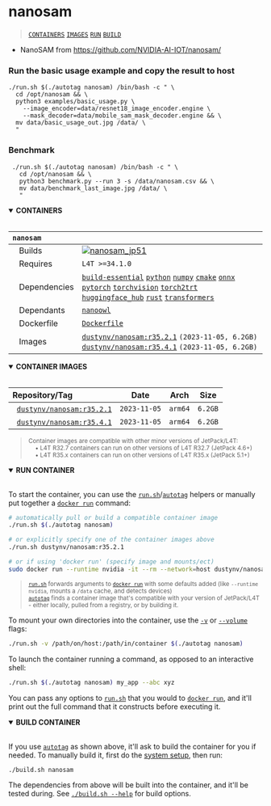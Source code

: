 # nanosam

> [`CONTAINERS`](#user-content-containers) [`IMAGES`](#user-content-images) [`RUN`](#user-content-run) [`BUILD`](#user-content-build)


* NanoSAM from https://github.com/NVIDIA-AI-IOT/nanosam/

### Run the basic usage example and copy the result to host

```
./run.sh $(./autotag nanosam) /bin/bash -c " \
  cd /opt/nanosam && \
  python3 examples/basic_usage.py \  
    --image_encoder=data/resnet18_image_encoder.engine \
    --mask_decoder=data/mobile_sam_mask_decoder.engine && \
  mv data/basic_usage_out.jpg /data/ \
  "
```

### Benchmark

```
 ./run.sh $(./autotag nanosam) /bin/bash -c " \
   cd /opt/nanosam && \
   python3 benchmark.py --run 3 -s /data/nanosam.csv && \
   mv data/benchmark_last_image.jpg /data/ \
   "
 ```
<details open>
<summary><b><a id="containers">CONTAINERS</a></b></summary>
<br>

| **`nanosam`** | |
| :-- | :-- |
| &nbsp;&nbsp;&nbsp;Builds | [![`nanosam_jp51`](https://img.shields.io/github/actions/workflow/status/dusty-nv/jetson-containers/nanosam_jp51.yml?label=nanosam:jp51)](https://github.com/dusty-nv/jetson-containers/actions/workflows/nanosam_jp51.yml) |
| &nbsp;&nbsp;&nbsp;Requires | `L4T >=34.1.0` |
| &nbsp;&nbsp;&nbsp;Dependencies | [`build-essential`](/packages/build-essential) [`python`](/packages/python) [`numpy`](/packages/numpy) [`cmake`](/packages/cmake/cmake_pip) [`onnx`](/packages/onnx) [`pytorch`](/packages/pytorch) [`torchvision`](/packages/pytorch/torchvision) [`torch2trt`](/packages/pytorch/torch2trt) [`huggingface_hub`](/packages/llm/huggingface_hub) [`rust`](/packages/rust) [`transformers`](/packages/llm/transformers) |
| &nbsp;&nbsp;&nbsp;Dependants | [`nanoowl`](/packages/vit/nanoowl) |
| &nbsp;&nbsp;&nbsp;Dockerfile | [`Dockerfile`](Dockerfile) |
| &nbsp;&nbsp;&nbsp;Images | [`dustynv/nanosam:r35.2.1`](https://hub.docker.com/r/dustynv/nanosam/tags) `(2023-11-05, 6.2GB)`<br>[`dustynv/nanosam:r35.4.1`](https://hub.docker.com/r/dustynv/nanosam/tags) `(2023-11-05, 6.2GB)` |

</details>

<details open>
<summary><b><a id="images">CONTAINER IMAGES</a></b></summary>
<br>

| Repository/Tag | Date | Arch | Size |
| :-- | :--: | :--: | :--: |
| &nbsp;&nbsp;[`dustynv/nanosam:r35.2.1`](https://hub.docker.com/r/dustynv/nanosam/tags) | `2023-11-05` | `arm64` | `6.2GB` |
| &nbsp;&nbsp;[`dustynv/nanosam:r35.4.1`](https://hub.docker.com/r/dustynv/nanosam/tags) | `2023-11-05` | `arm64` | `6.2GB` |

> <sub>Container images are compatible with other minor versions of JetPack/L4T:</sub><br>
> <sub>&nbsp;&nbsp;&nbsp;&nbsp;• L4T R32.7 containers can run on other versions of L4T R32.7 (JetPack 4.6+)</sub><br>
> <sub>&nbsp;&nbsp;&nbsp;&nbsp;• L4T R35.x containers can run on other versions of L4T R35.x (JetPack 5.1+)</sub><br>
</details>

<details open>
<summary><b><a id="run">RUN CONTAINER</a></b></summary>
<br>

To start the container, you can use the [`run.sh`](/docs/run.md)/[`autotag`](/docs/run.md#autotag) helpers or manually put together a [`docker run`](https://docs.docker.com/engine/reference/commandline/run/) command:
```bash
# automatically pull or build a compatible container image
./run.sh $(./autotag nanosam)

# or explicitly specify one of the container images above
./run.sh dustynv/nanosam:r35.2.1

# or if using 'docker run' (specify image and mounts/ect)
sudo docker run --runtime nvidia -it --rm --network=host dustynv/nanosam:r35.2.1
```
> <sup>[`run.sh`](/docs/run.md) forwards arguments to [`docker run`](https://docs.docker.com/engine/reference/commandline/run/) with some defaults added (like `--runtime nvidia`, mounts a `/data` cache, and detects devices)</sup><br>
> <sup>[`autotag`](/docs/run.md#autotag) finds a container image that's compatible with your version of JetPack/L4T - either locally, pulled from a registry, or by building it.</sup>

To mount your own directories into the container, use the [`-v`](https://docs.docker.com/engine/reference/commandline/run/#volume) or [`--volume`](https://docs.docker.com/engine/reference/commandline/run/#volume) flags:
```bash
./run.sh -v /path/on/host:/path/in/container $(./autotag nanosam)
```
To launch the container running a command, as opposed to an interactive shell:
```bash
./run.sh $(./autotag nanosam) my_app --abc xyz
```
You can pass any options to [`run.sh`](/docs/run.md) that you would to [`docker run`](https://docs.docker.com/engine/reference/commandline/run/), and it'll print out the full command that it constructs before executing it.
</details>
<details open>
<summary><b><a id="build">BUILD CONTAINER</b></summary>
<br>

If you use [`autotag`](/docs/run.md#autotag) as shown above, it'll ask to build the container for you if needed.  To manually build it, first do the [system setup](/docs/setup.md), then run:
```bash
./build.sh nanosam
```
The dependencies from above will be built into the container, and it'll be tested during.  See [`./build.sh --help`](/jetson_containers/build.py) for build options.
</details>
